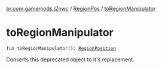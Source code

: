 [br.com.gamemods.j2nwc](../index.md) / [RegionPos](index.md) / [toRegionManipulator](./to-region-manipulator.md)

# toRegionManipulator

`fun toRegionManipulator(): `[`RegionPosition`](../-region-position.md)

Converts this deprecated object to it's replacement.

